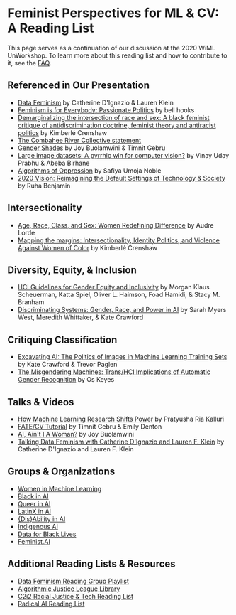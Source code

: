 # Feminist Perspectives for ML & CV: A Reading List
This page serves as a continuation of our discussion at the 2020 WiML UnWorkshop. To learn more about this reading list and how to contribute to it, see the [FAQ](FAQ.md).

## Referenced in Our Presentation
- [Data Feminism](http://datafeminism.io/) by Catherine D'Ignazio & Lauren Klein
- [Feminism is for Everybody: Passionate Politics](http://www.worldcat.org/oclc/941177626) by bell hooks
- [Demarginalizing the intersection of race and sex: A black feminist critique of antidiscrimination doctrine, feminist theory and antiracist politics](https://heinonline.org/HOL/P?h=hein.journals/uchclf1989&i=143) by Kimberlé Crenshaw
- [The Combahee River Collective statement](http://circuitous.org/scraps/combahee.html)
- [Gender Shades](http://gendershades.org/) by Joy Buolamwini & Timnit Gebru
- [Large image datasets: A pyrrhic win for computer vision?](https://arxiv.org/abs/2006.16923) by Vinay Uday Prabhu & Abeba Birhane
- [Algorithms of Oppression](http://algorithmsofoppression.com/) by Safiya Umoja Noble
- [2020 Vision: Reimagining the Default Settings of Technology & Society](https://iclr.cc/virtual_2020/speaker_3.html) by Ruha Benjamin

## Intersectionality
- [Age, Race, Class, and Sex: Women Redefining Difference](https://www.colorado.edu/odece/sites/default/files/attached-files/rba09-sb4converted_8.pdf) by Audre Lorde
- [Mapping the margins: Intersectionality, Identity Politics, and Violence Against Women of Color](https://heinonline.org/HOL/P?h=hein.journals/stflr43&i=1257) by Kimberlé Crenshaw

## Diversity, Equity, & Inclusion
- [HCI Guidelines for Gender Equity and Inclusivity](https://www.morgan-klaus.com/gender-guidelines.html) by Morgan Klaus Scheuerman, Katta Spiel, Oliver L. Haimson, Foad Hamidi, & Stacy M. Branham
- [Discriminating Systems: Gender, Race, and Power in AI](https://ainowinstitute.org/discriminatingsystems.pdf) by Sarah Myers West, Meredith Whittaker, & Kate Crawford

## Critiquing Classification
- [Excavating AI: The Politics of Images in Machine Learning Training Sets](https://www.excavating.ai/) by Kate Crawford & Trevor Paglen  
- [The Misgendering Machines: Trans/HCI Implications of Automatic Gender Recognition](https://dl.acm.org/doi/10.1145/3274357) by Os Keyes

## Talks & Videos
- [How Machine Learning Research Shifts Power](https://slideslive.com/38923453/the-values-of-machine-learning) by Pratyusha Ria Kalluri
- [FATE/CV Tutorial](https://sites.google.com/view/fatecv-tutorial/schedule) by Timnit Gebru & Emily Denton
- [AI, Ain't I A Woman?](https://www.youtube.com/watch?v=QxuyfWoVV98) by Joy Buolamwini
- [Talking Data Feminism with Catherine D'Ignazio and Lauren F. Klein](https://www.youtube.com/watch?v=pmNEe6FvduM) by Catherine D'Ignazio and Lauren F. Klein

## Groups & Organizations
- [Women in Machine Learning](https://wimlworkshop.org/)
- [Black in AI](https://blackinai.github.io/)
- [Queer in AI](https://sites.google.com/view/queer-in-ai/)
- [LatinX in AI](http://www.latinxinai.org/)
- [{Dis}Ability in AI](https://elesa.github.io/ability_in_AI/)
- [Indigenous AI](https://www.indigenous-ai.net/)
- [Data for Black Lives](http://d4bl.org/)
- [Feminist.AI](https://www.feminist.ai/)

## Additional Reading Lists & Resources
- [Data Feminism Reading Group Playlist](https://www.youtube.com/playlist?list=PL6eSH4cAj3BdS2u4wAxNkIVI-uVqjA53v)
- [Algorithmic Justice League Library](https://www.ajlunited.org/library/home)
- [C2i2 Racial Justice & Tech Reading List](https://www.c2i2.ucla.edu/racial-justice-and-tech/)
- [Radical AI Reading List](http://radicalaiproject.org/#reading)
